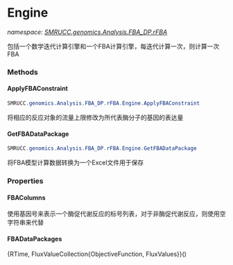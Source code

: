 ﻿# Engine
_namespace: [SMRUCC.genomics.Analysis.FBA_DP.rFBA](./index.md)_

包括一个数学迭代计算引擎和一个FBA计算引擎，每迭代计算一次，则计算一次FBA



### Methods

#### ApplyFBAConstraint
```csharp
SMRUCC.genomics.Analysis.FBA_DP.rFBA.Engine.ApplyFBAConstraint
```
将相应的反应对象的流量上限修改为所代表酶分子的基因的表达量

#### GetFBADataPackage
```csharp
SMRUCC.genomics.Analysis.FBA_DP.rFBA.Engine.GetFBADataPackage
```
将FBA模型计算数据转换为一个Excel文件用于保存


### Properties

#### FBAColumns
使用基因号来表示一个酶促代谢反应的标号列表，对于非酶促代谢反应，则使用空字符串来代替
#### FBADataPackages
{RTime, FluxValueCollection{ObjectiveFunction, FluxValues}}()
